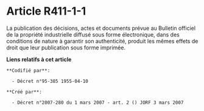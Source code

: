 # Article R411-1-1

La publication des décisions, actes et documents prévue au Bulletin officiel de la propriété industrielle diffusé sous forme
électronique, dans des conditions de nature à garantir son authenticité, produit les mêmes effets de droit que leur
publication sous forme imprimée.

**Liens relatifs à cet article**

	**Codifié par**:

	  - Décret n°95-385 1955-04-10

	**Créé par**:

	  - Décret n°2007-280 du 1 mars 2007 - art. 2 () JORF 3 mars 2007

